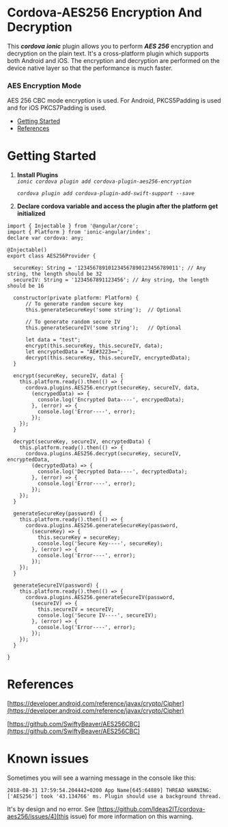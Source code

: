 # Cordova-AES256 Encryption And Decryption

This _**cordova**_ _**ionic**_ plugin allows you to perform _**AES 256**_ encryption and decryption on the plain text. It's a cross-platform plugin which supports both Android and iOS. The encryption and decryption are performed on the device native layer so that the performance is much faster.

### AES Encryption Mode
AES 256 CBC mode encryption is used. For Android, PKCS5Padding is used and for iOS PKCS7Padding is used.

- [Getting Started](https://github.com/Ideas2IT/cordova-aes256/blob/master/README.md#getting-started)
- [References](https://github.com/Ideas2IT/cordova-aes256/blob/master/README.md#references)

# Getting Started

1. **Install Plugins**  
 _`ionic cordova plugin add cordova-plugin-aes256-encryption`_
 
    _`cordova plugin add cordova-plugin-add-swift-support --save`_
 
2. **Declare cordova variable and access the plugin after the platform get initialized**

```
import { Injectable } from '@angular/core';
import { Platform } from 'ionic-angular/index';
declare var cordova: any;

@Injectable()
export class AES256Provider {

  secureKey: String = '123456789101234567890123456789011'; // Any string, the length should be 32
  secureIV: String = '1234567891123456'; // Any string, the length should be 16

  constructor(private platform: Platform) {
      // To generate random secure key
      this.generateSecureKey('some string');  // Optional
      
      // To generate random secure IV
      this.generateSecureIV('some string');   // Optional
      
      let data = "test";
      encrypt(this.secureKey, this.secureIV, data); 
      let encryptedData = "AE#3223==";
      decrypt(this.secureKey, this.secureIV, encryptedData);  
  }

  encrypt(secureKey, secureIV, data) {
    this.platform.ready().then(() => {
      cordova.plugins.AES256.encrypt(secureKey, secureIV, data,
        (encrypedData) => {
          console.log('Encrypted Data----', encrypedData);
        }, (error) => {
          console.log('Error----', error);
        });
    });
  }

  decrypt(secureKey, secureIV, encryptedData) {
    this.platform.ready().then(() => {
      cordova.plugins.AES256.decrypt(secureKey, secureIV, encryptedData,
        (decryptedData) => {
          console.log('Decrypted Data----', decryptedData);
        }, (error) => {
          console.log('Error----', error);
        });
    });
  }
  
  generateSecureKey(password) {
    this.platform.ready().then(() => {
      cordova.plugins.AES256.generateSecureKey(password,
        (secureKey) => {
          this.secureKey = secureKey;
          console.log('Secure Key----', secureKey);          
        }, (error) => {
          console.log('Error----', error);
        });
    });
  }
  
  generateSecureIV(password) {
    this.platform.ready().then(() => {
      cordova.plugins.AES256.generateSecureIV(password,
        (secureIV) => {
          this.secureIV = secureIV;
          console.log('Secure IV----', secureIV);          
        }, (error) => {
          console.log('Error----', error);
        });
    });
  }

}
```

# References
[https://developer.android.com/reference/javax/crypto/Cipher](https://developer.android.com/reference/javax/crypto/Cipher)

[https://github.com/SwiftyBeaver/AES256CBC](https://github.com/SwiftyBeaver/AES256CBC)

# Known issues
Sometimes you will see a warning message in the console like this:
```
2018-08-31 17:59:54.204442+0200 App Name[645:64889] THREAD WARNING: ['AES256'] took '43.134766' ms. Plugin should use a background thread.
```

It's by design and no error. See [https://github.com/Ideas2IT/cordova-aes256/issues/4](this issue) for more information on this warning.
